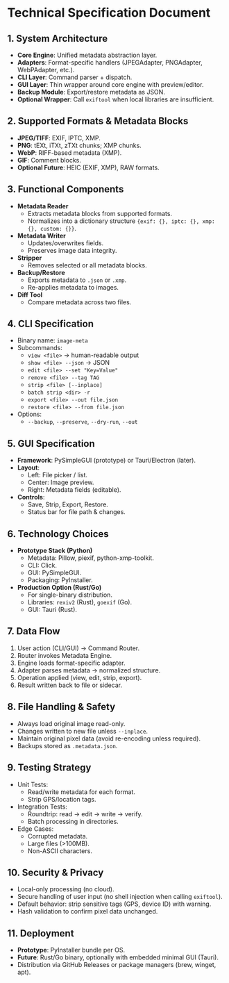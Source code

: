 # Technical Specification Document

## 1. System Architecture
- **Core Engine**: Unified metadata abstraction layer.
- **Adapters**: Format-specific handlers (JPEGAdapter, PNGAdapter, WebPAdapter, etc.).
- **CLI Layer**: Command parser + dispatch.
- **GUI Layer**: Thin wrapper around core engine with preview/editor.
- **Backup Module**: Export/restore metadata as JSON.
- **Optional Wrapper**: Call `exiftool` when local libraries are insufficient.

## 2. Supported Formats & Metadata Blocks
- **JPEG/TIFF**: EXIF, IPTC, XMP.
- **PNG**: tEXt, iTXt, zTXt chunks; XMP chunks.
- **WebP**: RIFF-based metadata (XMP).
- **GIF**: Comment blocks.
- **Optional Future**: HEIC (EXIF, XMP), RAW formats.

## 3. Functional Components
- **Metadata Reader**
  - Extracts metadata blocks from supported formats.
  - Normalizes into a dictionary structure `{exif: {}, iptc: {}, xmp: {}, custom: {}}`.
- **Metadata Writer**
  - Updates/overwrites fields.
  - Preserves image data integrity.
- **Stripper**
  - Removes selected or all metadata blocks.
- **Backup/Restore**
  - Exports metadata to `.json` or `.xmp`.
  - Re-applies metadata to images.
- **Diff Tool**
  - Compare metadata across two files.

## 4. CLI Specification
- Binary name: `image-meta`
- Subcommands:
  - `view <file>` → human-readable output
  - `show <file> --json` → JSON
  - `edit <file> --set "Key=Value"`
  - `remove <file> --tag TAG`
  - `strip <file> [--inplace]`
  - `batch strip <dir> -r`
  - `export <file> --out file.json`
  - `restore <file> --from file.json`
- Options:
  - `--backup`, `--preserve`, `--dry-run`, `--out`

## 5. GUI Specification
- **Framework**: PySimpleGUI (prototype) or Tauri/Electron (later).
- **Layout**:
  - Left: File picker / list.
  - Center: Image preview.
  - Right: Metadata fields (editable).
- **Controls**:
  - Save, Strip, Export, Restore.
  - Status bar for file path & changes.

## 6. Technology Choices
- **Prototype Stack (Python)**
  - Metadata: Pillow, piexif, python-xmp-toolkit.
  - CLI: Click.
  - GUI: PySimpleGUI.
  - Packaging: PyInstaller.
- **Production Option (Rust/Go)**
  - For single-binary distribution.
  - Libraries: `rexiv2` (Rust), `goexif` (Go).
  - GUI: Tauri (Rust).

## 7. Data Flow
1. User action (CLI/GUI) → Command Router.
2. Router invokes Metadata Engine.
3. Engine loads format-specific adapter.
4. Adapter parses metadata → normalized structure.
5. Operation applied (view, edit, strip, export).
6. Result written back to file or sidecar.

## 8. File Handling & Safety
- Always load original image read-only.
- Changes written to new file unless `--inplace`.
- Maintain original pixel data (avoid re-encoding unless required).
- Backups stored as `.metadata.json`.

## 9. Testing Strategy
- Unit Tests:
  - Read/write metadata for each format.
  - Strip GPS/location tags.
- Integration Tests:
  - Roundtrip: read → edit → write → verify.
  - Batch processing in directories.
- Edge Cases:
  - Corrupted metadata.
  - Large files (>100MB).
  - Non-ASCII characters.

## 10. Security & Privacy
- Local-only processing (no cloud).
- Secure handling of user input (no shell injection when calling `exiftool`).
- Default behavior: strip sensitive tags (GPS, device ID) with warning.
- Hash validation to confirm pixel data unchanged.

## 11. Deployment
- **Prototype**: PyInstaller bundle per OS.
- **Future**: Rust/Go binary, optionally with embedded minimal GUI (Tauri).
- Distribution via GitHub Releases or package managers (brew, winget, apt).
